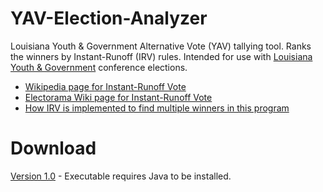 # YAV-Election-Analyzer
Louisiana Youth &amp; Government Alternative Vote (YAV) tallying tool. Ranks the winners by Instant-Runoff (IRV) rules. Intended for use with [Louisiana Youth &amp; Government](http://www.layouthandgovernment.org/) conference elections.

* [Wikipedia page for Instant-Runoff Vote](https://en.wikipedia.org/wiki/Instant-runoff_voting)
* [Electorama Wiki page for Instant-Runoff Vote](http://wiki.electorama.com/wiki/Instant-runoff_voting)
* [How IRV is implemented to find multiple winners in this program](https://groups.google.com/forum/#!topic/openstv/m9sRnN7yQTs)

# Download
[Version 1.0](https://github.com/gbarks/YAV-Election-Analyzer/releases/download/v1.0/YAV.Election.Analyzer.v1.0.zip) - Executable requires Java to be installed.

